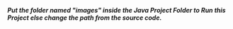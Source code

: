***Put the folder named "images" inside the Java Project Folder to Run this Project else change the path from the source code.***
